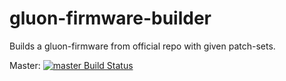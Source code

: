 # gluon-firmware-builder
Builds a gluon-firmware from official repo with given patch-sets.

Master: [![master Build Status](https://travis-ci.org/VfN-NRW/gluon-firmware-builder.svg?branch=master)](https://travis-ci.org/VfN-NRW/gluon-firmware-builder)
